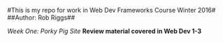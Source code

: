 #This is my repo for work in Web Dev Frameworks Course Winter 2016#
##Author: Rob Riggs##

*Week One: Porky Pig Site*
**Review material covered in Web Dev 1-3**
